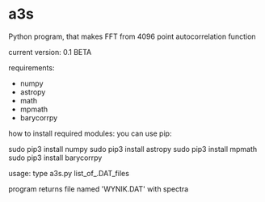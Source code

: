 # a3s
Python program, that makes FFT from 4096 point autocorrelation function

current version: 0.1 BETA

requirements:
- numpy
- astropy
- math
- mpmath
- barycorrpy

how to install required modules:
you can use pip:

sudo pip3 install numpy
sudo pip3 install astropy
sudo pip3 install mpmath
sudo pip3 install barycorrpy

usage:
type a3s.py list_of_.DAT_files

program  returns file named 'WYNIK.DAT' with spectra
